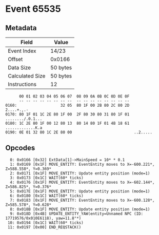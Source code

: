 # Event 65535

## Metadata

| Field           | Value    |
|-----------------|----------|
| Event Index     | 14/23    |
| Offset          | 0x0166   |
| Data Size       | 50 bytes |
| Calculated Size | 50 bytes |
| Instructions    | 12       |

```
      00 01 02 03 04 05 06 07  08 09 0A 0B 0C 0D 0E 0F
      -- -- -- -- -- -- -- --  -- -- -- -- -- -- -- --
0160:                   32 05  80 1F 00 2B 80 2C 80 2D        2....+.,.-
0170: 80 1F 01 1C 2E 80 1F 00  2F 80 30 80 31 80 1F 01  ......../.0.1...
0180: 1C 2E 80 1F 00 12 80 13  80 14 80 1F 01 4B 18 61  .............K.a
0190: 0E 01 32 80 1C 2E 80 00                           ..2.....        
```

## Opcodes

```
  0: 0x0166 [0x32] ExtData[1]->MainSpeed = 10* * 0.1
  1: 0x0169 [0x1F] MOVE_ENTITY: EventEntity moves to X=-600.221*, Z=588.558*, Y=0.369*
  2: 0x0171 [0x1F] MOVE_ENTITY: Update entity position (mode=1)
  3: 0x0173 [0x1C] WAIT(60* ticks)
  4: 0x0176 [0x1F] MOVE_ENTITY: EventEntity moves to X=-602.144*, Z=586.825*, Y=0.376*
  5: 0x017E [0x1F] MOVE_ENTITY: Update entity position (mode=1)
  6: 0x0180 [0x1C] WAIT(60* ticks)
  7: 0x0183 [0x1F] MOVE_ENTITY: EventEntity moves to X=-600.128*, Z=585.578*, Y=0.628*
  8: 0x018B [0x1F] MOVE_ENTITY: Update entity position (mode=1)
  9: 0x018D [0x4B] UPDATE_ENTITY_YAW(entity=Unnamed NPC (ID: 17719576/0x010E6118), yaw=11.8°*)
 10: 0x0194 [0x1C] WAIT(60* ticks)
 11: 0x0197 [0x00] END_REQSTACK()
```
